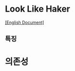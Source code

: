 # Look Like Haker

[[English Document]](https://github.com/sejin0104/look-like-haker)

## 특징

# 의존성
